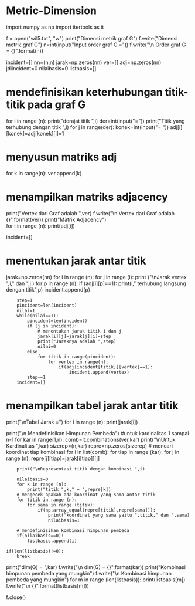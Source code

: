 # Metric-Dimension

import numpy as np
import itertools as it

f = open("wil5.txt", "w") 
print("Dimensi metrik graf G")
f.write("Dimensi metrik graf G")
n=int(input("Input order graf G ="))
f.write("\n Order graf G = {}".format(n))

incident=[]
nn=(n,n)
jarak=np.zeros(nn)
ver=[]
adj=np.zeros(nn)
jdiincident=0
nilaibasis=0
listbasis=[]

# mendefinisikan keterhubungan titik-titik pada graf G
for i in range (n):
    print("derajat titik ",i)
    der=int(input("="))
    print("Titik yang terhubung dengan titik ",i)
    for j in range(der):
        konek=int(input("= "))
        adj[i][konek]=adj[konek][i]=1

# menyusun matriks adj
for k in range(n):
    ver.append(k)
    
# menampilkan matriks adjacency
print("Vertex dari Graf adalah ",ver)
f.write("\n Vertex dari Graf adalah {}".format(ver))
print("Matrik Adjacency")    
for i in range (n):
    print(adj[i])         

incident=[]
# menentukan jarak antar titik
jarak=np.zeros(nn)
for i in range (n):
    for j in range (i):
        print ("\nJarak vertex ",i," dan ",j )
        for p in range (n):
            if (adj[i][p]==1):
                print(i," terhubung langsung dengan titik",p)
                incident.append(p)
       
        step=1
        pincident=len(incident)
        nilai=1
        while(nilai==1):
            pincident=len(incident)
            if (j in incident):
                # menentukan jarak titik i dan j
                jarak[i][j]=jarak[j][i]=step
                print("Jaraknya adalah ",step)
                nilai=0
            else:
                for titik in range(pincident):
                    for vertex in range(n):
                        if(adj[incident[titik]][vertex]==1):
                            incident.append(vertex)
            step+=1
        incident=[]

# menampilkan tabel jarak antar titik
print("\nTabel Jarak =")
for i in range (n):
    print(jarak[i])
   
print("\n Mendefinisikan Himpunan Pembeda")
#untuk kardinalitas 1 sampai n-1
for kar in range(1,n):
    comb=it.combinations(ver,kar)
    print("\nUntuk Kardinalitas ",kar)
    sizerep=(n,kar)
    repre=np.zeros(sizerep)
    # mencari koordinat tiap kombinasi
    for i in list(comb):
        for tiap in range (kar):
            for j in range (n):
                repre[j][tiap]=jarak[i[tiap]][j]
                
        print("\nRepresentasi titik dengan kombinasi ",i)
        
        nilaibasis=0
        for k in range (n):
            print("titik ",k," = ",repre[k])
        # mengecek apakah ada koordinat yang sama antar titik
        for titik in range (n):
            for sama in range (titik):
                if(np.array_equal(repre[titik],repre[sama])):
                    print("koordinat yang sama yaitu ",titik," dan ",sama)
                    nilaibasis=1
        
        # mendefinisikan kombinasi himpunan pembeda            
        if(nilaibasis==0):
            listbasis.append(i)
            
    if(len(listbasis)!=0):
        break
    
print("dim(G) = ",kar)
f.write("\n dim(G) = {}".format(kar))
print("Kombinasi himpunan pembeda yang mungkin")
f.write("\n Kombinasi himpunan pembeda yang mungkin")
for m in range (len(listbasis)):
    print(listbasis[m])
    f.write("\n {}".format(listbasis[m]))
    
f.close()
